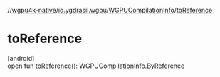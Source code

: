 //[wgpu4k-native](../../../index.md)/[io.ygdrasil.wgpu](../index.md)/[WGPUCompilationInfo](index.md)/[toReference](to-reference.md)

# toReference

[android]\
open fun [toReference](to-reference.md)(): WGPUCompilationInfo.ByReference
